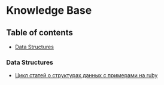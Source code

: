 <h1>Knowledge Base</h1>

<h2>Table of contents</h2>

<ul>
  <li><a href="#data-structures">Data Structures</a></li>
</ul>

<h3 id="data-structures">Data Structures</h3>
<ul>
  <li><a href="https://medium.com/amiralles/mastering-data-structures-in-ruby-recap-682a698b90d0">Цикл статей о структурах данных с примерами на ruby</a></li>
</ul>
